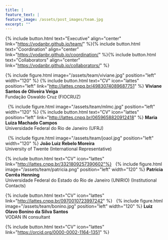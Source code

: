 ```yaml
---
title: |  
feature_text: |
feature_image: /assets/post_images/team.jpg
excerpt: ""
---
```


{% include button.html text="Executive" align="center" link="https://vodanbr.github.io/team/" %}{% include button.html text="Coordination" align="center" link="https://vodanbr.github.io/coordination/" %}{% include button.html text="Collaborators" align="center" link="https://vodanbr.github.io/collaborators/" %}


{% include figure.html image="/assets/team/viviane.jpg" position="left" width="120" %}
{% include button.html text="CV" icon="lattes" position="left" link="http://lattes.cnpq.br/4983074089687751" %}
**Viviane Santos de Oliveira Veiga**\
Fundação Oswaldo Cruz (FIOCRUZ)

&nbsp;
{% include figure.html image="/assets/team/mlmc.jpg" position="left" width="120" %}
{% include button.html text="CV" icon="lattes" position="left" link="http://lattes.cnpq.br/0659658820912418" %}
**Maria Luiza Machado Campos**\
Universidade Federal do Rio de Janeiro (UFRJ)

&nbsp;
{% include figure.html image="/assets/team/joaol.jpg" position="left" width="120" %}
**João Luiz Rebelo Moreira**\
University of Twente (International Representative)

{% include button.html text="CV" icon="lattes" link="http://lattes.cnpq.br/3321809257390602"%}
&nbsp;
{% include figure.html image="/assets/team/patricia.png" position="left" width="120" %}
**Patricia Corrêa Henning**\
Universidade Federal do Estado do Rio de Janeiro (UNIRIO) (Institutional Contacts)

{% include button.html text="CV" icon="lattes" link="http://lattes.cnpq.br/0970010723997242" %}
&nbsp;
{% include figure.html image="/assets/team/bonino.jpg" position="left" width="120" %}
**Luiz Olavo Bonino da Silva Santos**\
VODAN IN consultant

{% include button.html text="CV" icon="lattes" link="https://orcid.org/0000-0002-1164-1351" %}
&nbsp;